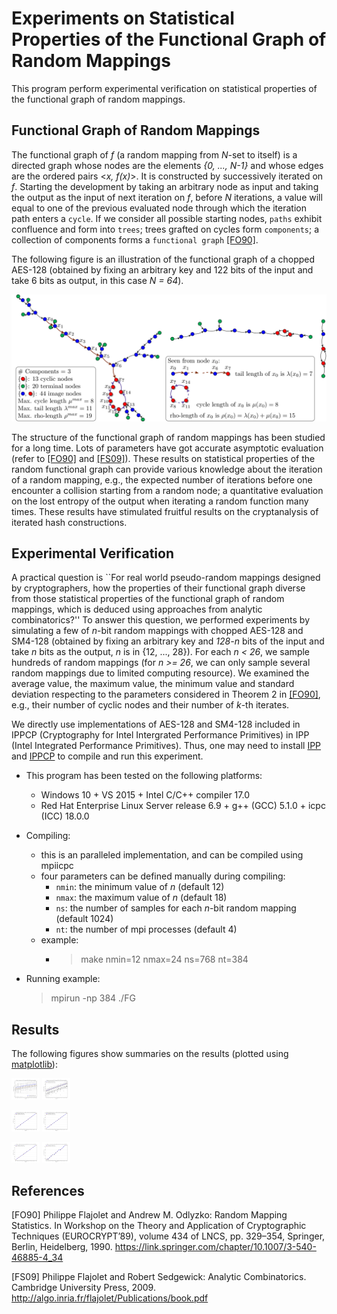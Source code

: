 # Experiments on Statistical Properties of the Functional Graph of Random Mappings #

This program perform experimental verification on statistical properties of the functional graph of random mappings.

## Functional Graph of Random Mappings ##

The functional graph of *f* (a random mapping from *N*-set to itself) is a directed graph whose nodes are the elements *{0, ..., N-1}* and whose edges are the ordered pairs <*x, f(x)*>. It is constructed by successively iterated on *f*. Starting the development by taking an arbitrary node as input and taking the output as the input of next iteration on *f*, before *N* iterations, a value will equal to one of the previous evaluated node through which the iteration path enters a `cycle`. If we consider all possible starting nodes, `paths` exhibit confluence and form into `trees`; trees grafted on cycles form `components`; a collection of components forms a `functional graph` [\[FO90\]](https://link.springer.com/chapter/10.1007/3-540-46885-4_34).

The following figure is an illustration of the functional graph of a chopped AES-128 (obtained by fixing an arbitrary key and 122 bits of the input and take 6 bits as output, in this case *N = 64*).

<img src="results/Functional_Graph.png"/>

The structure of the functional graph of random mappings has been studied for a long time.
Lots of parameters have got accurate asymptotic evaluation (refer to [\[FO90\]](https://link.springer.com/chapter/10.1007/3-540-46885-4_34) and [\[FS09\]](http://algo.inria.fr/flajolet/Publications/book.pdf)). These results on statistical properties of the random functional graph can provide various knowledge about the iteration of a random mapping, e.g., the expected number of iterations before one encounter a collision starting from a random node; a quantitative evaluation on the lost entropy of the output when iterating a random function many times. These results have stimulated fruitful results on the cryptanalysis of iterated hash constructions.

## Experimental Verification ##

A practical question is ``For real world pseudo-random mappings designed by cryptographers, how the properties of their functional graph diverse from those statistical properties of the functional graph of random mappings, which is deduced using approaches from analytic combinatorics?'' To answer this question, we performed experiments by simulating a few of *n*-bit random mappings with chopped AES-128 and SM4-128 (obtained by fixing an arbitrary key and *128-n* bits of the input and take *n* bits as the output, *n* is in {12, ..., 28}). For each *n < 26*, we sample hundreds of random mappings (for *n >= 26*, we can only sample several random mappings due to limited computing resource). We examined the average value, the maximum value, the minimum value and standard deviation respecting to the parameters considered in Theorem 2 in [\[FO90\]](https://link.springer.com/chapter/10.1007/3-540-46885-4_34), e.g., their number of cyclic nodes and their number of *k*-th iterates.

We directly use implementations of AES-128 and SM4-128 included in IPPCP (Cryptography for Intel Intergrated Performance Primitives) in IPP (Intel Integrated Performance Primitives). Thus, one may need to install [IPP](https://software.intel.com/en-us/intel-ipp) and [IPPCP](https://software.intel.com/en-us/get-ipp-cryptography-libraries) to compile and run this experiment.

- This program has been tested on the following platforms:
  + Windows 10 + VS 2015 + Intel C/C++ compiler 17.0
  + Red Hat Enterprise Linux Server release 6.9 + g++ (GCC) 5.1.0 + icpc (ICC) 18.0.0

- Compiling:
  + this is an paralleled implementation, and can be compiled using mpiicpc
  + four parameters can be defined manually during compiling:
     * `nmin`: the minimum value of *n* (default 12)
     * `nmax`: the maximum value of *n* (default 18)
     * `ns`: the number of samples for each *n*-bit random mapping (default 1024)
     * `nt`: the number of mpi processes (default 4)
  + example:
     * > make nmin=12 nmax=24 ns=768 nt=384

- Running example:
    > mpirun -np 384 ./FG

## Results ##

The following figures show summaries on the results (plotted using [matplotlib](https://matplotlib.org/)):

<img src="results/n12_n25_componentN.png" width="45"/> <img src="results/n12_n25_cyclicNodeN.png"  width="45"/>

<img src="results/n12_n25_tailNodeN.png"  width="45"/> <img src="results/n12_n25_terminalN.png"  width="45"/>

<img src="results/n12_n25_imageN.png"  width="45"/> <img src="results/n12_n25_k_thNodeN.png"  width="45"/>

## References ##
[FO90] Philippe Flajolet and Andrew M. Odlyzko: Random Mapping Statistics. In Workshop on the Theory and Application of Cryptographic Techniques (EUROCRYPT’89), volume 434 of LNCS, pp. 329–354, Springer, Berlin, Heidelberg, 1990. https://link.springer.com/chapter/10.1007/3-540-46885-4_34

[FS09] Philippe Flajolet and Robert Sedgewick: Analytic Combinatorics. Cambridge University Press, 2009. http://algo.inria.fr/flajolet/Publications/book.pdf
